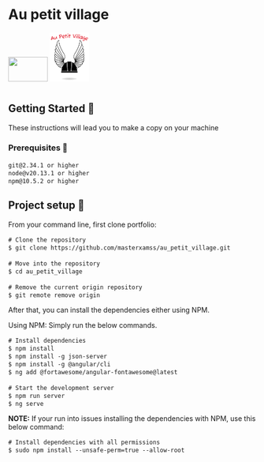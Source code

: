 # Au petit village
  <img src="https://github.com/masterxamss/portfolio/assets/133535176/d891aecb-729a-4957-97ab-259a87a26074" width="80" height="50" />
  <img src="https://github.com/masterxamss/au_petit_village/blob/main/public/assets/images/logo.png" width="80" height="100" />




#
## Getting Started 🚀
These instructions will lead you to make a copy on your machine
### Prerequisites 📝
```
git@2.34.1 or higher
node@v20.13.1 or higher
npm@10.5.2 or higher
```
## Project setup 🔧
From your command line, first clone portfolio:
```
# Clone the repository
$ git clone https://github.com/masterxamss/au_petit_village.git

# Move into the repository
$ cd au_petit_village

# Remove the current origin repository
$ git remote remove origin
```
After that, you can install the dependencies either using NPM.

Using NPM: Simply run the below commands.
```
# Install dependencies
$ npm install
$ npm install -g json-server
$ npm install -g @angular/cli
$ ng add @fortawesome/angular-fontawesome@latest

# Start the development server
$ npm run server
$ ng serve
```
**NOTE:** If your run into issues installing the dependencies with NPM, use this below command:
```
# Install dependencies with all permissions
$ sudo npm install --unsafe-perm=true --allow-root
```
